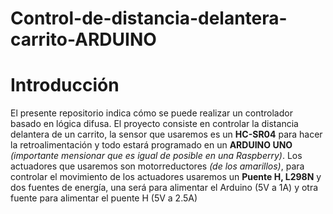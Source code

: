 # Control-de-distancia-delantera-carrito-ARDUINO

# Introducción 

El presente repositorio indica cómo se puede realizar un controlador basado en lógica difusa. El proyecto consiste en controlar la distancia delantera de un carrito, la sensor que usaremos es un **HC-SR04** para hacer la retroalimentación y todo estará programado en un **ARDUINO UNO** _(importante mensionar que es igual de posible en una Raspberry)_. Los actuadores que usaremos son motorreductores _(de los amarillos)_, para controlar el movimiento de los actuadores usaremos un **Puente H, L298N** y dos fuentes de energía, una será para alimentar el Arduino (5V a 1A) y otra fuente para alimentar el puente H (5V a 2.5A)
















